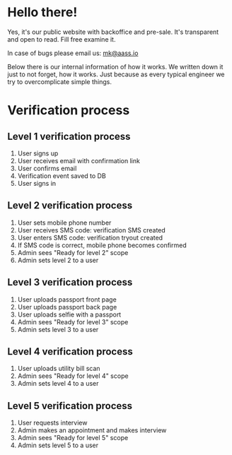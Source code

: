 # Hello there!

Yes, it's our public website with backoffice and pre-sale. It's transparent and open to read. Fill free examine it.

In case of bugs please email us: mk@aass.io

Below there is our internal information of how it works. We written down it just to not forget, how it works. Just because as every typical engineer we try to overcomplicate simple things.




# Verification process

## Level 1 verification process

1. User signs up
2. User receives email with confirmation link
3. User confirms email 
4. Verification event saved to DB
5. User signs in

## Level 2 verification process

1. User sets mobile phone number
2. User receives SMS code: verification SMS created
3. User enters SMS code: verification tryout created
4. If SMS code is correct, mobile phone becomes confirmed
5. Admin sees "Ready for level 2" scope
6. Admin sets level 2 to a user

## Level 3 verification process

1. User uploads passport front page
2. User uploads passport back page
3. User uploads selfie with a passport
4. Admin sees "Ready for level 3" scope
5. Admin sets level 3 to a user
 
## Level 4 verification process

1. User uploads utility bill scan
2. Admin sees "Ready for level 4" scope
3. Admin sets level 4 to a user
 
## Level 5 verification process

1. User requests interview
2. Admin makes an appointment and makes interview
3. Admin sees "Ready for level 5" scope
4. Admin sets level 5 to a user

 
